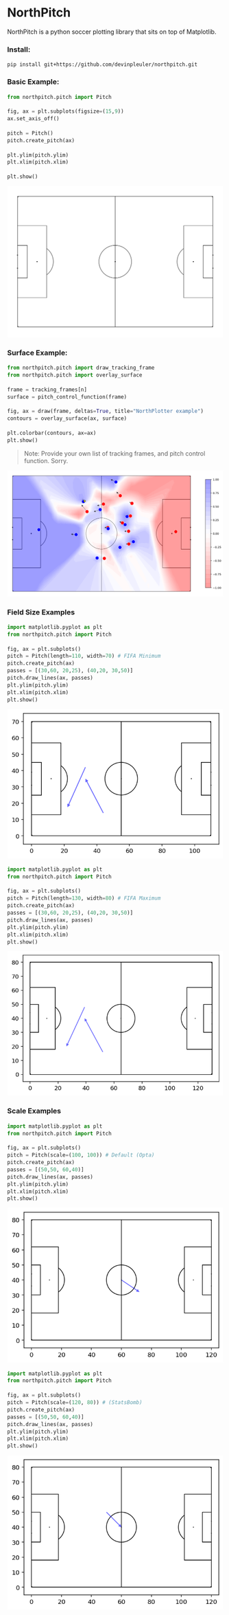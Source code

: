 # NorthPitch

NorthPitch is a python soccer plotting library that sits on top of Matplotlib.

### Install:

```
pip install git+https://github.com/devinpleuler/northpitch.git
```

### Basic Example:
```python
from northpitch.pitch import Pitch

fig, ax = plt.subplots(figsize=(15,9))
ax.set_axis_off()

pitch = Pitch()
pitch.create_pitch(ax)

plt.ylim(pitch.ylim)
plt.xlim(pitch.xlim)

plt.show()
```
![alt text](./images/basic.png)


### Surface Example:

```python
from northpitch.pitch import draw_tracking_frame
from northpitch.pitch import overlay_surface

frame = tracking_frames[n]
surface = pitch_control_function(frame)

fig, ax = draw(frame, deltas=True, title="NorthPlotter example")
contours = overlay_surface(ax, surface)

plt.colorbar(contours, ax=ax)
plt.show()
```
> Note: Provide your own list of tracking frames, and pitch control function. Sorry.

![alt text](./images/pcf.png)


### Field Size Examples

```python
import matplotlib.pyplot as plt
from northpitch.pitch import Pitch

fig, ax = plt.subplots()
pitch = Pitch(length=110, width=70) # FIFA Minimum
pitch.create_pitch(ax)
passes = [(30,60, 20,25), (40,20, 30,50)]
pitch.draw_lines(ax, passes)
plt.ylim(pitch.ylim)
plt.xlim(pitch.xlim)
plt.show()
```
![alt text](./images/fifa_min.png)

```python
import matplotlib.pyplot as plt
from northpitch.pitch import Pitch

fig, ax = plt.subplots()
pitch = Pitch(length=130, width=80) # FIFA Maximum
pitch.create_pitch(ax)
passes = [(30,60, 20,25), (40,20, 30,50)]
pitch.draw_lines(ax, passes)
plt.ylim(pitch.ylim)
plt.xlim(pitch.xlim)
plt.show()
```
![alt text](./images/fifa_max.png)

### Scale Examples

```python
import matplotlib.pyplot as plt
from northpitch.pitch import Pitch

fig, ax = plt.subplots()
pitch = Pitch(scale=(100, 100)) # Default (Opta)
pitch.create_pitch(ax)
passes = [(50,50, 60,40)]
pitch.draw_lines(ax, passes)
plt.ylim(pitch.ylim)
plt.xlim(pitch.xlim)
plt.show()
```
![alt text](./images/opta.png)

```python
import matplotlib.pyplot as plt
from northpitch.pitch import Pitch

fig, ax = plt.subplots()
pitch = Pitch(scale=(120, 80)) # (StatsBomb)
pitch.create_pitch(ax)
passes = [(50,50, 60,40)]
pitch.draw_lines(ax, passes)
plt.ylim(pitch.ylim)
plt.xlim(pitch.xlim)
plt.show()
```
![alt text](./images/statsbomb.png)
